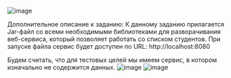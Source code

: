 ![image](https://github.com/user-attachments/assets/03be7ce7-171d-4c51-949c-5b9e6dc7b3e4)

Дополнительное описание к заданию:
К данному заданию прилагается Jar-файл со всеми необходимыми библиотеками для разворачивания веб-сервиса, который позволяет работать со списком студентов. При запуске файла сервис будет доступен по URL: http://localhost:8080

Будем считать, что для тестовых целей мы имеем сервис, в котором изначально не содержится данных.
![image](https://github.com/user-attachments/assets/b98bd9bf-a9d5-49ae-a548-42c95803d2cc)
![image](https://github.com/user-attachments/assets/89fb4aeb-a40b-4f2b-803d-a5703d475247)

